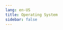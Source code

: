 ```yaml
---
lang: en-US
title: Operating System
sidebar: false
---
```


<Knowledge 
  section-name="Overview"
  :articles="[
    {
      title: 'Modern Operating System Design and Management: Architecture, Principles, and Challenges',
      url: '/operating-system/overview/01-modern-os-design-and-management'
    },
    {
      title: 'Operating System Performance Optimization in Multiuser and Multiprocessing Environments',
      url: '/operating-system/overview/02-os-performance-optimization-in-multiuser-and-multiprocessing-environments'
    },
    {
      title: 'Protection and Security Mechanisms in Operating System Design: Theory and Applications',
      url: '/operating-system/overview/03-protection-and-security-mechanisms-in-os-design'
    },
    {
      title: 'Resource Management in Operating Systems: From Processes to Memory and Storage',
      url: '/operating-system/overview/04-resource-management-in-os'
    },
    {
      title: 'The Evolution of Operating Systems in the Context of Cloud Computing and Embedded Systems',
      url: '/operating-system/overview/05-the-evolution-of-os-in-the-context-of-cloud-computing-and-embedded-systems'
    },
    {
      title: 'Process Synchronization and Inter-Process Communication: From Theory to Practice',
      url: '/operating-system/overview/06-process-synchronization-and-ipc'
    },
    {
      title: 'Storage Systems in Operating Systems: Hierarchy, Organization, and Management',
      url: '/operating-system/overview/07-storage-systems-in-os'
    },
  ]"
/>

<Knowledge 
  section-name="Process Management"
  :articles="[
    {
      title: 'Process Management in modern Operating System',
      url: '/operating-system/process-management/01-process-management-model-in-modern-operating-system'
    },
    {
      title: 'Inter-process Communication mechanisms comparison',
      url: '/operating-system/process-management/02-ipc-mechanisms-comparison'
    },
    {
      title: 'Multi-processing in multi-kernel Operating System',
      url: '/operating-system/process-management/03-multi-processing-in-multi-kernel-operating-system'
    },
    {
      title: 'CPU Scheduler in multi-process environment',
      url: '/operating-system/process-management/04-cpu-scheduler-in-multi-process-environment'
    },
    {
      title: 'Survey and analyze the process creation and management techniques in UNIX and Windows',
      url: '/operating-system/process-management/05-survey-and-analyze-the-process-creation-and-management-techniques-in-unix-and-windows'
    },
    {
      title: 'Process management in mobile Operating System: iOS and Android',
      url: '/operating-system/process-management/06-process-management-in-mobile-operating-system-ios-and-android'
    },
    {
      title: 'Data structure and process support mechanisms in the Linux kernel',
      url: '/operating-system/process-management/07-data-structure-and-process-support-mechanisms-in-the-linux-kernel'
    },
    {
      title: 'Performance optimization through context switching management',
      url: '/operating-system/process-management/08-performance-optimization-through-context-switching-management'
    },
  ]"
/>

<Knowledge 
  section-name="Process Synchronization"
/>

<Knowledge 
  section-name="Memory Management"
/>

<Knowledge 
  section-name="Storage Management"
/>

<Knowledge 
  section-name="File System"
/>

<Knowledge 
  section-name="Security and Protection"
/>

<Knowledge 
  section-name="Advanced Topics"
/>

<Knowledge 
  section-name="Case Studies"
/>

<Knowledge 
  section-name="Appendices"
/>